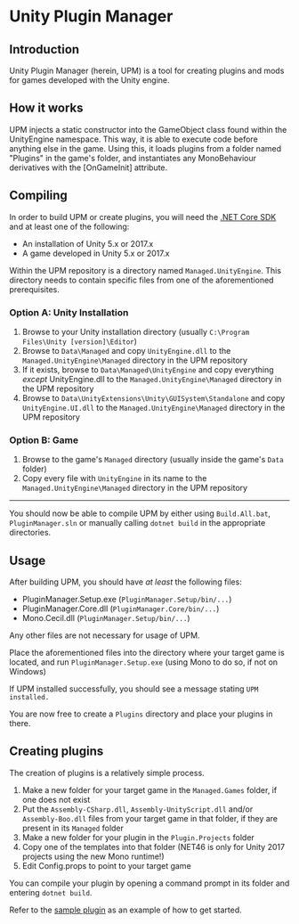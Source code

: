 # Unity Plugin Manager
## Introduction
Unity Plugin Manager (herein, UPM) is a tool for creating plugins and mods for games developed with the Unity engine.

## How it works
UPM injects a static constructor into the GameObject class found within the UnityEngine namespace. This way, it is able to execute code before anything else in the game. Using this, it loads plugins from a folder named "Plugins" in the game's folder, and instantiates any MonoBehaviour derivatives with the [OnGameInit] attribute.

## Compiling
In order to build UPM or create plugins, you will need the [.NET Core SDK](https://www.microsoft.com/net/core) and at least one of the following:

* An installation of Unity 5.x or 2017.x
* A game developed in Unity 5.x or 2017.x

Within the UPM repository is a directory named `Managed.UnityEngine`. This directory needs to contain specific files from one of the aforementioned prerequisites.

### Option A: Unity Installation
1. Browse to your Unity installation directory (usually `C:\Program Files\Unity [version]\Editor`)
2. Browse to `Data\Managed` and copy `UnityEngine.dll` to the `Managed.UnityEngine\Managed` directory in the UPM repository
4. If it exists, browse to `Data\Managed\UnityEngine` and copy everything _except_ UnityEngine.dll to the `Managed.UnityEngine\Managed` directory in the UPM repository
5. Browse to `Data\UnityExtensions\Unity\GUISystem\Standalone` and copy `UnityEngine.UI.dll` to the `Managed.UnityEngine\Managed` directory in the UPM repository

### Option B: Game
1. Browse to the game's `Managed` directory (usually inside the game's `Data` folder)
2. Copy every file with `UnityEngine` in its name to the `Managed.UnityEngine\Managed` directory in the UPM repository

---

You should now be able to compile UPM by either using `Build.All.bat`, `PluginManager.sln` or manually calling `dotnet build` in the appropriate directories.

## Usage
After building UPM, you should have _at least_ the following files:

* PluginManager.Setup.exe (`PluginManager.Setup/bin/...`)
* PluginManager.Core.dll (`PluginManager.Core/bin/...`)
* Mono.Cecil.dll (`PluginManager.Setup/bin/...`)

Any other files are not necessary for usage of UPM.

Place the aforementioned files into the directory where your target game is located, and run `PluginManager.Setup.exe` (using Mono to do so, if not on Windows)

If UPM installed successfully, you should see a message stating `UPM installed.`

You are now free to create a `Plugins` directory and place your plugins in there.

## Creating plugins
The creation of plugins is a relatively simple process.

1. Make a new folder for your target game in the `Managed.Games` folder, if one does not exist
2. Put the `Assembly-CSharp.dll`, `Assembly-UnityScript.dll` and/or `Assembly-Boo.dll` files from your target game in that folder, if they are present in its `Managed` folder
3. Make a new folder for your plugin in the `Plugin.Projects` folder
4. Copy one of the templates into that folder (NET46 is only for Unity 2017 projects using the new Mono runtime!)
5. Edit Config.props to point to your target game

You can compile your plugin by opening a command prompt in its folder and entering `dotnet build`.

Refer to the [sample plugin](https://github.com/UnityPluginManager/Universal.SamplePlugin) as an example of how to get started.
